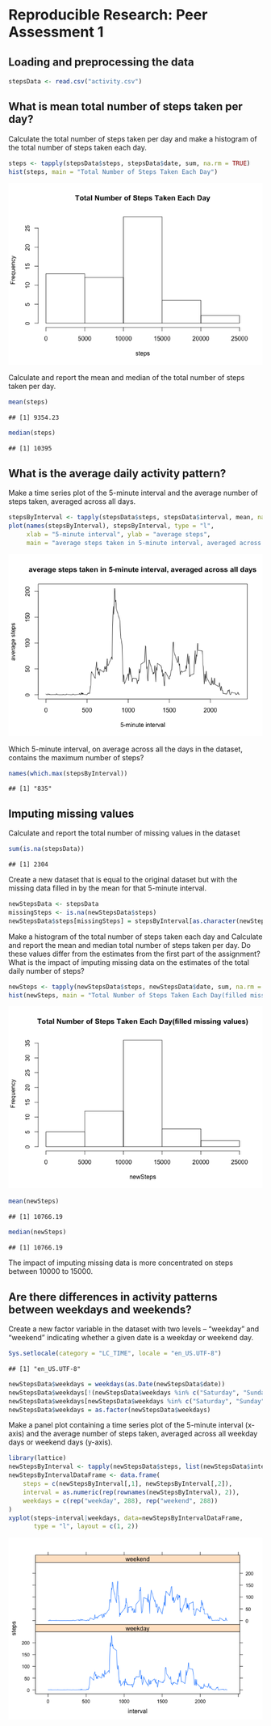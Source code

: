 # Reproducible Research: Peer Assessment 1

## Loading and preprocessing the data


```r
stepsData <- read.csv("activity.csv")
```

  
## What is mean total number of steps taken per day?

Calculate the total number of steps taken per day and make a histogram of the total number of steps taken each day.

```r
steps <- tapply(stepsData$steps, stepsData$date, sum, na.rm = TRUE)
hist(steps, main = "Total Number of Steps Taken Each Day")
```

![](PA1_template_files/figure-html/unnamed-chunk-1-1.png) 

Calculate and report the mean and median of the total number of steps taken per day.

```r
mean(steps)
```

```
## [1] 9354.23
```

```r
median(steps)
```

```
## [1] 10395
```
  
## What is the average daily activity pattern?

Make a time series plot of the 5-minute interval and the average number of steps taken, averaged across all days.

```r
stepsByInterval <- tapply(stepsData$steps, stepsData$interval, mean, na.rm = TRUE)
plot(names(stepsByInterval), stepsByInterval, type = "l",
     xlab = "5-minute interval", ylab = "average steps",
     main = "average steps taken in 5-minute interval, averaged across all days")
```

![](PA1_template_files/figure-html/unnamed-chunk-3-1.png) 

Which 5-minute interval, on average across all the days in the dataset, contains the maximum number of steps?

```r
names(which.max(stepsByInterval))
```

```
## [1] "835"
```
  
## Imputing missing values

Calculate and report the total number of missing values in the dataset

```r
sum(is.na(stepsData))
```

```
## [1] 2304
```

Create a new dataset that is equal to the original dataset but with the missing data filled in by the mean for that 5-minute interval.

```r
newStepsData <- stepsData
missingSteps <- is.na(newStepsData$steps)
newStepsData$steps[missingSteps] = stepsByInterval[as.character(newStepsData$interval[missingSteps])]
```

Make a histogram of the total number of steps taken each day and Calculate and report the mean and median total number of steps taken per day. Do these values differ from the estimates from the first part of the assignment? What is the impact of imputing missing data on the estimates of the total daily number of steps?

```r
newSteps <- tapply(newStepsData$steps, newStepsData$date, sum, na.rm = TRUE)
hist(newSteps, main = "Total Number of Steps Taken Each Day(filled missing values)")
```

![](PA1_template_files/figure-html/unnamed-chunk-7-1.png) 

```r
mean(newSteps)
```

```
## [1] 10766.19
```

```r
median(newSteps)
```

```
## [1] 10766.19
```
The impact of imputing missing data is more concentrated on steps between 10000 to 15000.

## Are there differences in activity patterns between weekdays and weekends?

Create a new factor variable in the dataset with two levels – “weekday” and “weekend” indicating whether a given date is a weekday or weekend day.

```r
Sys.setlocale(category = "LC_TIME", locale = "en_US.UTF-8")
```

```
## [1] "en_US.UTF-8"
```

```r
newStepsData$weekdays = weekdays(as.Date(newStepsData$date))
newStepsData$weekdays[!(newStepsData$weekdays %in% c("Saturday", "Sunday"))] = "weekday"
newStepsData$weekdays[newStepsData$weekdays %in% c("Saturday", "Sunday")] = "weekend"
newStepsData$weekdays = as.factor(newStepsData$weekdays)
```

Make a panel plot containing a time series plot of the 5-minute interval (x-axis) and the average number of steps taken, averaged across all weekday days or weekend days (y-axis).

```r
library(lattice)
newStepsByInterval <- tapply(newStepsData$steps, list(newStepsData$interval, newStepsData$weekdays), mean)
newStepsByIntervalDataFrame <- data.frame(
    steps = c(newStepsByInterval[,1], newStepsByInterval[,2]), 
    interval = as.numeric(rep(rownames(newStepsByInterval), 2)), 
    weekdays = c(rep("weekday", 288), rep("weekend", 288))
)
xyplot(steps~interval|weekdays, data=newStepsByIntervalDataFrame,
       type = "l", layout = c(1, 2))
```

![](PA1_template_files/figure-html/unnamed-chunk-9-1.png) 
